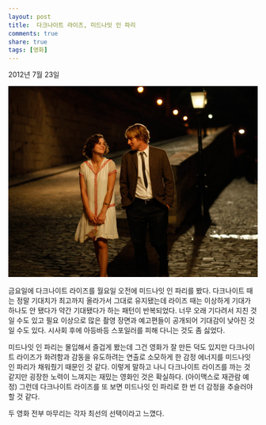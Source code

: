 ```yaml
---
layout: post
title:  다크나이트 라이즈, 미드나잇 인 파리
comments: true
share: true
tags: [영화]
---
```

<p class="meta">2012년 7월 23일</p>

![midnight in paris](/images/midnight_in_paris.jpg)

금요일에 다크나이트 라이즈를 월요일 오전에 미드나잇 인 파리를 봤다. 다크나이트 때는 정말 기대치가 최고까지 올라가서 그대로 유지됐는데 라이즈 때는 이상하게 기대가 하나도 안 됐다가 약간 기대됐다가 하는 패턴이 반복되었다. 너무 오래 기다려서 지친 것일 수도 있고 필요 이상으로 많은 촬영 장면과 예고편들이 공개되어 기대감이 낮아진 것일 수도 있다. 시사회 후에 아등바등 스포일러를 피해 다니는 것도 좀 싫었다. 

미드나잇 인 파리는 몰입해서 즐겁게 봤는데 그건 영화가 잘 만든 덕도 있지만 다크나이트 라이즈가 화려함과 감동을 유도하려는 연출로 소모하게 한 감정 에너지를 미드나잇 인 파리가 채워줬기 때문인 것 같다. 이렇게 말하고 나니 다크나이트 라이즈를 까는 것 같지만 굉장한 노력이 느껴지는 재밌는 영화인 것은 확실하다. (아이맥스로 재관람 예정) 그런데 다크나이트 라이즈를 또 보면 미드나잇 인 파리로 한 번 더 감정을 추슬러야 할 것 같다. 

두 영화 전부 마무리는 각자 최선의 선택이라고 느꼈다. 